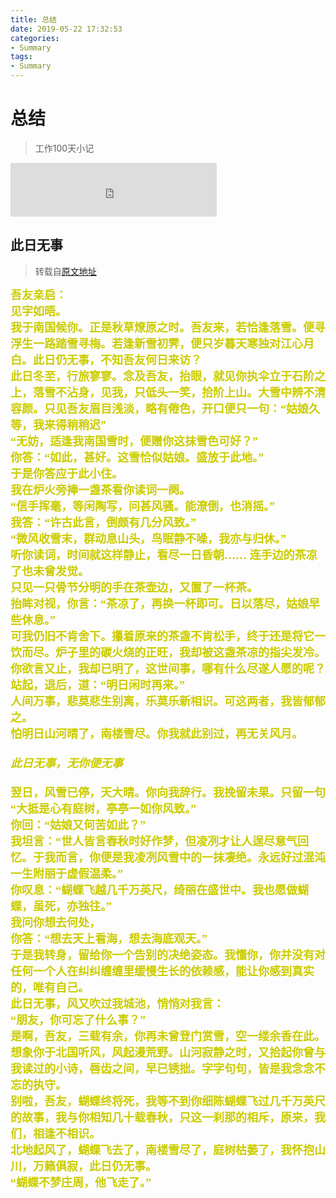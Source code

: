 ```yaml
---
title: 总结
date: 2019-05-22 17:32:53
categories:
- Summary
tags:
- Summary
---
```

# 总结
> 工作100天小记

<iframe frameborder="no" border="0" marginwidth="0" marginheight="0" width=330 height=86 src="https://music.163.com/outchain/player?type=2&id=476061915&auto=0&height=66"></iframe>

## 此日无事
>转载自[原文地址](https://www.jianshu.com/p/7367b358ae92)

<!-- more -->

<div style="background: url(https://p2.music.126.net/gWpJfOAv5TiUOcyCQg3ToA==/109951162919684720.jpg) ; background-repeat:no-repeat;background-size: cover;filter:invert(1) brightness(0.8);color:blue;font:bold 18px 华文新魏; overflow:hidden">
吾友亲启：<br/>
见字如晤。<br/>
我于南国候你。正是秋草燎原之时。吾友来，若恰逢落雪。便寻浮生一路踏雪寻梅。若逢新雪初霁，便只岁暮天寒独对江心月白。此日仍无事，不知吾友何日来访？<br/>
此日冬至，行旅寥寥。念及吾友，抬眼，就见你执伞立于石阶之上，落雪不沾身，见我，只低头一笑，拾阶上山。大雪中辨不清容颜。只见吾友眉目浅淡，略有倦色，开口便只一句：“姑娘久等，我来得稍稍迟”<br/>
“无妨，适逢我南国雪时，便赠你这抹雪色可好？”<br/>
你答：“如此，甚好。这雪恰似姑娘。盛放于此地。”<br/>
于是你答应于此小住。<br/>
我在炉火旁捧一盏茶看你读词一阕。<br/>
“信手挥毫，等闲陶写，问甚风骚。能潦倒，也消摇。”<br/>
我答：“许古此言，倒颇有几分风致。”<br/>
“微风收雪末，群动息山头，鸟眠静不噪，我亦与归休。”<br/>
听你读词，时间就这样静止，看尽一日昏朝…… 连手边的茶凉了也未曾发觉。<br/>
只见一只骨节分明的手在茶壶边，又置了一杯茶。<br/>
抬眸对视，你言：“茶凉了，再换一杯即可。日以落尽，姑娘早些休息。”<br/>
可我仍旧不肯舍下。攥着原来的茶盏不肯松手，终于还是将它一饮而尽。炉子里的碳火烧的正旺，我却被这盏茶凉的指尖发冷。<br/>
你欲言又止，我却已明了，这世间事，哪有什么尽遂人愿的呢？<br/>
站起，退后，道：“明日闲时再来。”<br/>
人间万事，悲莫悲生别离，乐莫乐新相识。可这两者，我皆郁郁之。<br/>
怕明日山河晴了，南楼雪尽。你我就此别过，再无关风月。<br/><br/>
<i>此日无事，无你便无事</i><br/><br/>
翌日，风雪已停，天大晴。你向我辞行。我挽留未果。只留一句<br/>
“大抵是心有庭树，亭亭一如你风致。”<br/>
你回：“姑娘又何苦如此？”<br/>
我坦言：“世人皆言春秋时好作梦，但凌冽才让人逞尽意气回忆。于我而言，你便是我凌冽风雪中的一抹凄绝。永远好过混沌一生附丽于虚假温柔。”<br/>
你叹息：“蝴蝶飞越几千万英尺，绮丽在盛世中。我也愿做蝴蝶，虽死，亦独往。”<br/>
我问你想去何处，<br/>
你答：“想去天上看海，想去海底观天。”<br/>
于是我转身，留给你一个告别的决绝姿态。我懂你，你并没有对任何一个人在纠纠缠缠里缓慢生长的依赖感，能让你感到真实的，唯有自己。<br/>
此日无事，风又吹过我城池，悄悄对我言：<br/>
“朋友，你可忘了什么事？”<br/>
是啊，吾友，三载有余，你再未曾登门赏雪，空一缕余香在此。想象你于北国听风，风起漫荒野。山河寂静之时，又拾起你曾与我读过的小诗，唇齿之间，早已锈拙。字字句句，皆是我念念不忘的执守。<br/>
别啦，吾友，蝴蝶终将死，我等不到你细陈蝴蝶飞过几千万英尺的故事，我与你相知几十载春秋，只这一刹那的相斥，原来，我们，相逢不相识。<br/>
北地起风了，蝴蝶飞去了，南楼雪尽了，庭树枯萎了，我怀抱山川，万籁俱寂，此日仍无事。<br/>
“蝴蝶不梦庄周，他飞走了。”
</div>
